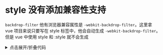 # style 没有添加兼容性支持

`backdrop-filter` 他有浏览器兼容属性是 `-webkit-backdrop-filter`。这里拿 vue 项目来说只要写在 style 标签中，他会自动生成 `-webkit-backdrop-filter`。但是 vue 中使用 style 和 :style 就不会生成

<StyleCompat />

<details class="code-details">
<summary>点击展开/折叠代码</summary>

<<< @/components/style-compat.vue
</details>

<script setup>
import StyleCompat from './components/style-compat.vue'
</script>
